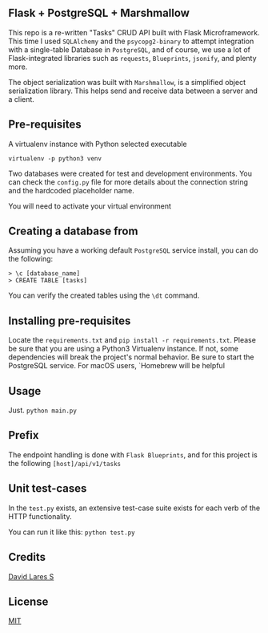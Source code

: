 ## Flask + PostgreSQL + Marshmallow

This repo is a re-written "Tasks" CRUD API built with Flask Microframework. This time I used `SQLAlchemy` and the `psycopg2-binary` to attempt integration with a single-table Database in `PostgreSQL`, and of course, we use a lot of Flask-integrated libraries such as `requests`, `Blueprints`, `jsonify`, and plenty more.

The object serialization was built with `Marshmallow`, is a simplified object serialization library. This helps send and receive data between a server and a client.

## Pre-requisites

A virtualenv instance with Python selected executable

`virtualenv -p python3 venv`

Two databases were created for test and development environments. You can check the `config.py` file for more details about the connection string and the hardcoded placeholder name.

You will need to activate your virtual environment

## Creating a database from

Assuming you have a working default `PostgreSQL` service install, you can do the following:

```
> \c [database_name]
> CREATE TABLE [tasks]
```

You can verify the created tables using the `\dt` command.

## Installing pre-requisites

Locate the `requirements.txt` and `pip install -r requirements.txt`. Please be sure that you are using a Python3 Virtualenv instance. If not, some dependencies will break the project's normal behavior.
Be sure to start the PostgreSQL service. For macOS users, `Homebrew will be helpful

## Usage

Just. `python main.py`

## Prefix

The endpoint handling is done with `Flask Blueprints`, and for this project is the following
`[host]/api/v1/tasks`

## Unit test-cases

In the `test.py` exists, an extensive test-case suite exists for each verb of the HTTP functionality.

You can run it like this: `python test.py`

## Credits
[David Lares S](https://davidlares.com)

## License
[MIT](https://opensource.org/licenses/MIT)
